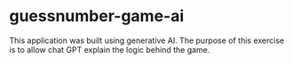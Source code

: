 # guessnumber-game-ai
This application was built using generative AI. The purpose of this exercise is to allow chat GPT explain the logic behind the game. 
